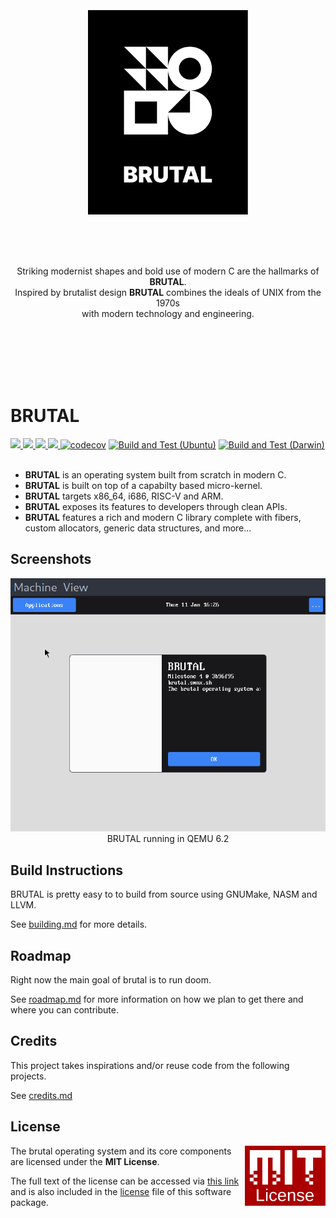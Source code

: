 <br/>
<br/>
<br/>
<br/>
<br/>

<p align="center">
  <img width="256" src="meta/shared/logo.png">
</p>

<br/>
<br/>
<br/>

<p align="center">
  Striking modernist shapes and bold use of modern C are the hallmarks of <b>BRUTAL</b>.<br>
  Inspired by brutalist design <b>BRUTAL</b> combines the ideals of UNIX from the 1970s<br> with modern technology and engineering.
</p>

<br/>
<br/>
<br/>
<br/>
<br/>

# BRUTAL


<a href="https://github.com/brutal-org/brutal/issues">
  <img src="https://img.shields.io/github/issues/brutal-org/brutal">
</a>
<a href="https://github.com/brutal-org/brutal/network">
  <img src="https://img.shields.io/github/forks/brutal-org/brutal">
</a>
<a href="https://github.com/brutal-org/brutal/stargazers">
  <img src="https://img.shields.io/github/stars/brutal-org/brutal">
</a>
<a href="https://github.com/brutal-org/brutal/blob/main/license">
  <img src="https://img.shields.io/github/license/brutal-org/brutal">
</a>
<a href="https://codecov.io/gh/brutal-org/brutal"><img src="https://codecov.io/gh/brutal-org/brutal/branch/main/graph/badge.svg?token=T4R6TEF56Z" alt="codecov"></a>
<a href="https://github.com/brutal-org/brutal/actions/workflows/ubuntu.yml"><img src="https://github.com/brutal-org/brutal/actions/workflows/ubuntu.yml/badge.svg" alt="Build and Test (Ubuntu)"></a>
<a href="https://github.com/brutal-org/brutal/actions/workflows/darwin.yml"><img src="https://github.com/brutal-org/brutal/actions/workflows/darwin.yml/badge.svg" alt="Build and Test (Darwin)"></a>
<br>
<br>

- **BRUTAL** is an operating system built from scratch in modern C.
- **BRUTAL** is built on top of a capabilty based micro-kernel.
- **BRUTAL** targets x86_64, i686, RISC-V and ARM.
- **BRUTAL** exposes its features to developers through clean APIs.
- **BRUTAL** features a rich and modern C library complete with fibers, custom allocators, generic data structures, and more...

## Screenshots

<p align="center">
<img src="meta/screenshots/2022-02-15.png" />
<br>
BRUTAL running in QEMU 6.2
</p>

## Build Instructions

BRUTAL is pretty easy to to build from source using GNUMake, NASM and LLVM.

See [building.md](meta/building.md) for more details.

## Roadmap

Right now the main goal of brutal is to run doom.

See [roadmap.md](meta/roadmap.md) for more information on how we plan to get there and where you can contribute.

## Credits

This project takes inspirations and/or reuse code from the following projects.

See [credits.md](meta/credits.md)

## License

<a href="https://opensource.org/licenses/MIT">
  <img align="right" height="96" alt="MIT License" src="meta/shared/mit-license.png" />
</a>

The brutal operating system and its core components are licensed under the **MIT License**.

The full text of the license can be accessed via [this link](https://opensource.org/licenses/MIT) and is also included in the [license](license) file of this software package.
